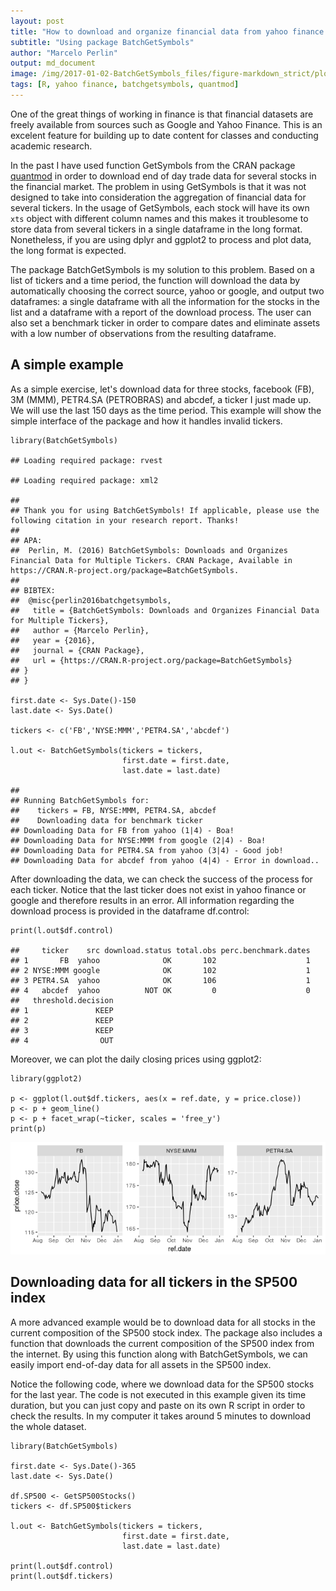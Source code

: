 ```yaml
---
layout: post
title: "How to download and organize financial data from yahoo finance for several tickers"
subtitle: "Using package BatchGetSymbols"
author: "Marcelo Perlin"
output: md_document
image: /img/2017-01-02-BatchGetSymbols_files/figure-markdown_strict/plot.prices-1.png
tags: [R, yahoo finance, batchgetsymbols, quantmod]
---
```


One of the great things of working in finance is that financial datasets
are freely available from sources such as Google and Yahoo Finance. This
is an excelent feature for building up to date content for classes and
conducting academic research.

In the past I have used function GetSymbols from the CRAN package
[quantmod](https://cran.r-project.org/package=quantmod) in order to
download end of day trade data for several stocks in the financial
market. The problem in using GetSymbols is that it was not designed to
take into consideration the aggregation of financial data for several
tickers. In the usage of GetSymbols, each stock will have its own `xts`
object with different column names and this makes it troublesome to
store data from several tickers in a single dataframe in the long
format. Nonetheless, if you are using dplyr and ggplot2 to process and
plot data, the long format is expected.

The package BatchGetSymbols is my solution to this problem. Based on a
list of tickers and a time period, the function will download the data
by automatically choosing the correct source, yahoo or google, and
output two dataframes: a single dataframe with all the information for
the stocks in the list and a dataframe with a report of the download
process. The user can also set a benchmark ticker in order to compare
dates and eliminate assets with a low number of observations from the
resulting dataframe.

A simple example
----------------

As a simple exercise, let's download data for three stocks, facebook
(FB), 3M (MMM), PETR4.SA (PETROBRAS) and abcdef, a ticker I just made
up. We will use the last 150 days as the time period. This example will
show the simple interface of the package and how it handles invalid
tickers.

    library(BatchGetSymbols)

    ## Loading required package: rvest

    ## Loading required package: xml2

    ## 
    ## Thank you for using BatchGetSymbols! If applicable, please use the following citation in your research report. Thanks! 
    ## 
    ## APA:
    ##  Perlin, M. (2016) BatchGetSymbols: Downloads and Organizes Financial Data for Multiple Tickers. CRAN Package, Available in https://CRAN.R-project.org/package=BatchGetSymbols. 
    ## 
    ## BIBTEX:
    ##  @misc{perlin2016batchgetsymbols,
    ##   title = {BatchGetSymbols: Downloads and Organizes Financial Data for Multiple Tickers},
    ##   author = {Marcelo Perlin},
    ##   year = {2016},
    ##   journal = {CRAN Package},
    ##   url = {https://CRAN.R-project.org/package=BatchGetSymbols}
    ## }
    ## }

    first.date <- Sys.Date()-150
    last.date <- Sys.Date()

    tickers <- c('FB','NYSE:MMM','PETR4.SA','abcdef')

    l.out <- BatchGetSymbols(tickers = tickers,
                             first.date = first.date,
                             last.date = last.date)

    ## 
    ## Running BatchGetSymbols for:
    ##    tickers = FB, NYSE:MMM, PETR4.SA, abcdef
    ##    Downloading data for benchmark ticker
    ## Downloading Data for FB from yahoo (1|4) - Boa!
    ## Downloading Data for NYSE:MMM from google (2|4) - Boa!
    ## Downloading Data for PETR4.SA from yahoo (3|4) - Good job!
    ## Downloading Data for abcdef from yahoo (4|4) - Error in download..

After downloading the data, we can check the success of the process for
each ticker. Notice that the last ticker does not exist in yahoo finance
or google and therefore results in an error. All information regarding
the download process is provided in the dataframe df.control:

    print(l.out$df.control)

    ##     ticker    src download.status total.obs perc.benchmark.dates
    ## 1       FB  yahoo              OK       102                    1
    ## 2 NYSE:MMM google              OK       102                    1
    ## 3 PETR4.SA  yahoo              OK       106                    1
    ## 4   abcdef  yahoo          NOT OK         0                    0
    ##   threshold.decision
    ## 1               KEEP
    ## 2               KEEP
    ## 3               KEEP
    ## 4                OUT

Moreover, we can plot the daily closing prices using ggplot2:

    library(ggplot2)
     
    p <- ggplot(l.out$df.tickers, aes(x = ref.date, y = price.close))
    p <- p + geom_line()
    p <- p + facet_wrap(~ticker, scales = 'free_y') 
    print(p)

![](/img/2017-01-02-BatchGetSymbols_files/figure-markdown_strict/plot.prices-1.png)

Downloading data for all tickers in the SP500 index
---------------------------------------------------

A more advanced example would be to download data for all stocks in the
current composition of the SP500 stock index. The package also includes
a function that downloads the current composition of the SP500 index
from the internet. By using this function along with BatchGetSymbols, we
can easily import end-of-day data for all assets in the SP500 index.

Notice the following code, where we download data for the SP500 stocks
for the last year. The code is not executed in this example given its
time duration, but you can just copy and paste on its own R script in
order to check the results. In my computer it takes around 5 minutes to
download the whole dataset.

    library(BatchGetSymbols)

    first.date <- Sys.Date()-365
    last.date <- Sys.Date()

    df.SP500 <- GetSP500Stocks()
    tickers <- df.SP500$tickers

    l.out <- BatchGetSymbols(tickers = tickers,
                             first.date = first.date,
                             last.date = last.date)

    print(l.out$df.control)
    print(l.out$df.tickers)
